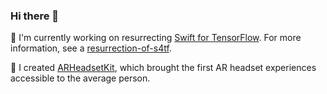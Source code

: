 ### Hi there 👋

🔭 I'm currently working on resurrecting [Swift for TensorFlow](https://github.com/tensorflow/swift). For more information, see a [resurrection-of-s4tf](https://github.com/philipturner/resurrection-of-s4tf).

🤔 I created [ARHeadsetKit](https://github.com/philipturner/ARHeadsetKit), which brought the first AR headset experiences accessible to the average person.

<!--
**philipturner/philipturner** is a ✨ _special_ ✨ repository because its `README.md` (this file) appears on your GitHub profile.

Here are some ideas to get you started:

- 🔭 I’m currently working on ...
- 🌱 I’m currently learning ...
- 👯 I’m looking to collaborate on ...
- 🤔 I’m looking for help with ...
- 💬 Ask me about ...
- 📫 How to reach me: ...
- 😄 Pronouns: ...
- ⚡ Fun fact: ...
-->

